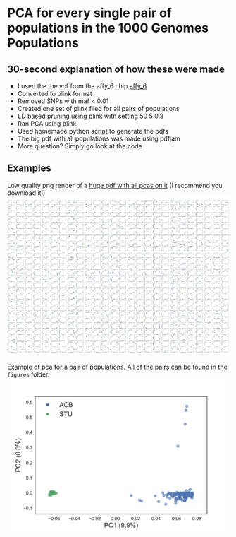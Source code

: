 # PCA for every single pair of populations in the 1000 Genomes Populations

## 30-second explanation of how these were made

* I used the the vcf from the affy_6 chip [affy_6](ftp://ftp.1000genomes.ebi.ac.uk/vol1/ftp/release/20130502/supporting/hd_genotype_chip/ALL.wgs.nhgri_coriell_affy_6.20140825.genotypes_has_ped.vcf.gz)
* Converted to plink format
* Removed SNPs with maf < 0.01
* Created one set of plink filed for all pairs of populations
* LD based pruning using plink with setting 50 5 0.8
* Ran PCA using plink
* Used homemade python script to generate the pdfs
* The big pdf with all populations was made using pdfjam
* More question? Simply go look at the code

## Examples 
Low quality png render of a [huge pdf with all pcas on it](results/all_pairwise_pca.pdf) (I recommend you download it!)
![all pca png](results/all_pairwise_pca.png)

Example of pca for a pair of populations. All of the pairs can be found in the `figures` folder. 
![demo pair pop pca](results/demo_pca.png)


